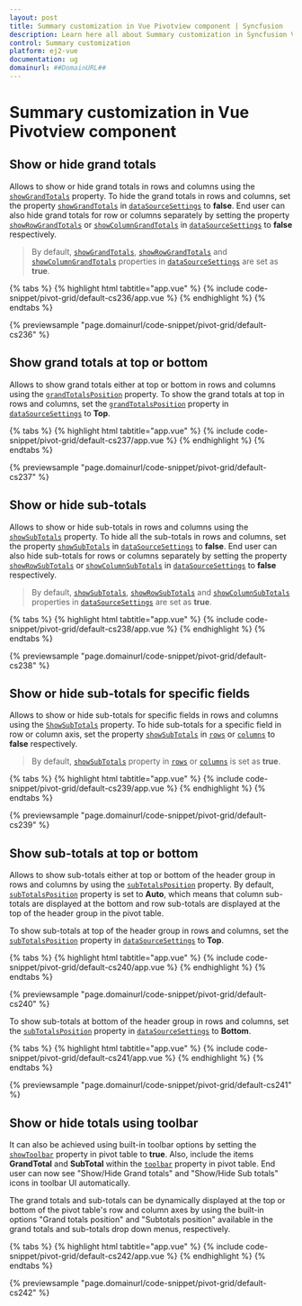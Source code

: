 ```yaml
---
layout: post
title: Summary customization in Vue Pivotview component | Syncfusion
description: Learn here all about Summary customization in Syncfusion Vue Pivotview component of Syncfusion Essential JS 2 and more.
control: Summary customization 
platform: ej2-vue
documentation: ug
domainurl: ##DomainURL##
---
```


# Summary customization in Vue Pivotview component

## Show or hide grand totals

Allows to show or hide grand totals in rows and columns using the [`showGrandTotals`](https://ej2.syncfusion.com/vue/documentation/api/pivotview/dataSourceSettings/#showgrandtotals) property. To hide the grand totals in rows and columns, set the property [`showGrandTotals`](https://ej2.syncfusion.com/vue/documentation/api/pivotview/dataSourceSettings/#showgrandtotals) in [`dataSourceSettings`](https://ej2.syncfusion.com/vue/documentation/api/pivotview/dataSourceSettings/) to **false**.
End user can also hide grand totals for row or columns separately by setting the property [`showRowGrandTotals`](https://ej2.syncfusion.com/vue/documentation/api/pivotview/dataSourceSettings/#showrowgrandtotals) or [`showColumnGrandTotals`](https://ej2.syncfusion.com/vue/documentation/api/pivotview/dataSourceSettings/#showcolumngrandtotals) in [`dataSourceSettings`](https://ej2.syncfusion.com/vue/documentation/api/pivotview/dataSourceSettings/) to **false** respectively.

> By default, [`showGrandTotals`](https://ej2.syncfusion.com/vue/documentation/api/pivotview/dataSourceSettings/#showgrandtotals), [`showRowGrandTotals`](https://ej2.syncfusion.com/vue/documentation/api/pivotview/dataSourceSettings/#showgrandtotals) and [`showColumnGrandTotals`](https://ej2.syncfusion.com/vue/documentation/api/pivotview/dataSourceSettings/#showgrandtotals) properties in [`dataSourceSettings`](https://ej2.syncfusion.com/vue/documentation/api/pivotview/dataSourceSettings/) are set as **true**.

{% tabs %}
{% highlight html tabtitle="app.vue" %}
{% include code-snippet/pivot-grid/default-cs236/app.vue %}
{% endhighlight %}
{% endtabs %}
        
{% previewsample "page.domainurl/code-snippet/pivot-grid/default-cs236" %}

## Show grand totals at top or bottom

Allows to show grand totals either at top or bottom in rows and columns using the [`grandTotalsPosition`](https://ej2.syncfusion.com/vue/documentation/api/pivotview/dataSourceSettings/#grandtotalsposition) property. To show the grand totals at top in rows and columns, set the [`grandTotalsPosition`](https://ej2.syncfusion.com/vue/documentation/api/pivotview/dataSourceSettings/#grandtotalsposition) property in [`dataSourceSettings`](https://ej2.syncfusion.com/vue/documentation/api/pivotview/dataSourceSettings/) to **Top**.

{% tabs %}
{% highlight html tabtitle="app.vue" %}
{% include code-snippet/pivot-grid/default-cs237/app.vue %}
{% endhighlight %}
{% endtabs %}
        
{% previewsample "page.domainurl/code-snippet/pivot-grid/default-cs237" %}

## Show or hide sub-totals

Allows to show or hide sub-totals in rows and columns using the [`showSubTotals`](https://ej2.syncfusion.com/vue/documentation/api/pivotview/dataSourceSettings/#showsubtotals) property. To hide all the sub-totals in rows and columns, set the property [`showSubTotals`](https://ej2.syncfusion.com/vue/documentation/api/pivotview/dataSourceSettings/#showsubtotals) in [`dataSourceSettings`](https://ej2.syncfusion.com/vue/documentation/api/pivotview/dataSourceSettings/) to **false**. End user can also hide sub-totals for rows or columns separately by setting the property [`showRowSubTotals`](https://ej2.syncfusion.com/vue/documentation/api/pivotview/dataSourceSettings/#showrowsubtotals) or [`showColumnSubTotals`](https://ej2.syncfusion.com/vue/documentation/api/pivotview/dataSourceSettings/#showcolumnsubtotals) in [`dataSourceSettings`](https://ej2.syncfusion.com/vue/documentation/api/pivotview/dataSourceSettings/)  to **false** respectively.

> By default, [`showSubTotals`](https://ej2.syncfusion.com/vue/documentation/api/pivotview/dataSourceSettings/#showsubtotals), [`showRowSubTotals`](https://ej2.syncfusion.com/vue/documentation/api/pivotview/dataSourceSettings/#showrowsubtotals) and [`showColumnSubTotals`](https://ej2.syncfusion.com/vue/documentation/api/pivotview/dataSourceSettings/#showcolumnsubtotals) properties in [`dataSourceSettings`](https://ej2.syncfusion.com/vue/documentation/api/pivotview/dataSourceSettings/#showsubtotals) are set as **true**.

{% tabs %}
{% highlight html tabtitle="app.vue" %}
{% include code-snippet/pivot-grid/default-cs238/app.vue %}
{% endhighlight %}
{% endtabs %}
        
{% previewsample "page.domainurl/code-snippet/pivot-grid/default-cs238" %}

## Show or hide sub-totals for specific fields

Allows to show or hide sub-totals for specific fields in rows and columns using the [`ShowSubTotals`](https://ej2.syncfusion.com/vue/documentation/api/pivotview/dataSourceSettings/#showsubtotals) property. To hide sub-totals for a specific field in row or column axis, set the property [`showSubTotals`](https://ej2.syncfusion.com/vue/documentation/api/pivotview/dataSourceSettings/#showsubtotals) in [`rows`](https://ej2.syncfusion.com/vue/documentation/api/pivotview/dataSourceSettings/#rows) or [`columns`](https://ej2.syncfusion.com/vue/documentation/api/pivotview/dataSourceSettings/#columns) to **false** respectively.

> By default, [`showSubTotals`](https://ej2.syncfusion.com/vue/documentation/api/pivotview/dataSourceSettings/#showsubtotals) property in [`rows`](https://ej2.syncfusion.com/vue/documentation/api/pivotview/dataSourceSettings/#rows) or [`columns`](https://ej2.syncfusion.com/vue/documentation/api/pivotview/dataSourceSettings/#columns) is set as **true**.

{% tabs %}
{% highlight html tabtitle="app.vue" %}
{% include code-snippet/pivot-grid/default-cs239/app.vue %}
{% endhighlight %}
{% endtabs %}
        
{% previewsample "page.domainurl/code-snippet/pivot-grid/default-cs239" %}

## Show sub-totals at top or bottom

Allows to show sub-totals either at top or bottom of the header group in rows and columns by using the [`subTotalsPosition`](https://ej2.syncfusion.com/vue/documentation/api/pivotview/dataSourceSettings/#subtotalsposition) property. By default, [`subTotalsPosition`](https://ej2.syncfusion.com/vue/documentation/api/pivotview/dataSourceSettings/#subtotalsposition) property is set to **Auto**, which means that column sub-totals are displayed at the bottom and row sub-totals are displayed at the top of the header group in the pivot table.

To show sub-totals at top of the header group in rows and columns, set the [`subTotalsPosition`](https://ej2.syncfusion.com/vue/documentation/api/pivotview/dataSourceSettings/#subtotalsposition) property in [`dataSourceSettings`](https://ej2.syncfusion.com/vue/documentation/api/pivotview/dataSourceSettings/) to **Top**.

{% tabs %}
{% highlight html tabtitle="app.vue" %}
{% include code-snippet/pivot-grid/default-cs240/app.vue %}
{% endhighlight %}
{% endtabs %}
        
{% previewsample "page.domainurl/code-snippet/pivot-grid/default-cs240" %}

To show sub-totals at bottom of the header group in rows and columns, set the [`subTotalsPosition`](https://ej2.syncfusion.com/vue/documentation/api/pivotview/dataSourceSettings/#subtotalsposition) property in [`dataSourceSettings`](https://ej2.syncfusion.com/vue/documentation/api/pivotview/dataSourceSettings/) to **Bottom**.

{% tabs %}
{% highlight html tabtitle="app.vue" %}
{% include code-snippet/pivot-grid/default-cs241/app.vue %}
{% endhighlight %}
{% endtabs %}
        
{% previewsample "page.domainurl/code-snippet/pivot-grid/default-cs241" %}

## Show or hide totals using toolbar

It can also be achieved using built-in toolbar options by setting the [`showToolbar`](https://ej2.syncfusion.com/vue/documentation/api/pivotview#showtoolbar) property in pivot table to **true**. Also, include the items **GrandTotal** and **SubTotal** within the [`toolbar`](https://ej2.syncfusion.com/vue/documentation/api/pivotview#toolbar) property in pivot table. End user can now see "Show/Hide Grand totals" and "Show/Hide Sub totals" icons in toolbar UI automatically.

The grand totals and sub-totals can be dynamically displayed at the top or bottom of the pivot table's row and column axes by using the built-in options "Grand totals position" and "Subtotals position" available in the grand totals and sub-totals drop down menus, respectively.

{% tabs %}
{% highlight html tabtitle="app.vue" %}
{% include code-snippet/pivot-grid/default-cs242/app.vue %}
{% endhighlight %}
{% endtabs %}
        
{% previewsample "page.domainurl/code-snippet/pivot-grid/default-cs242" %}